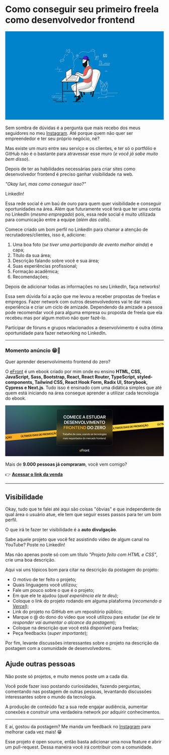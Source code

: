 # Como conseguir seu primeiro freela como desenvolvedor frontend

![Banner da postagem](images/como-conseguir-seu-primeiro-freela.png)

Sem sombra de dúvidas é a pergunta que mais recebo dos meus seguidores no meu [Instagram](https://www.instagram.com/iuricode/). Até porque quem não quer ser empreendedor e ter seu próprio negócio, né?

Mas existe um muro entre seu serviço e os clientes, e ter só o portfólio e GitHub não é o bastante para atravessar esse muro (_e você já sabe muito bem disso_).

Depois de ter as habilidades necessárias para criar sites como desenvolvedor frontend é preciso ganhar visibilidade na web.

_"Okay Iuri, mas como conseguir isso?"_

LinkedIn!

Essa rede social é um baú de ouro para quem quer visibilidade e conseguir oportunidades na área. Além que futuramente você terá que ter uma conta no LinkedIn (_mesmo empregado_) pois, essa rede social é muito utilizada para comunicação entre a equipe (_além das calls_).

Comece criado um bom perfil no LinkedIn para chamar a atenção de recrutadores/clientes, isso é, adicione:

1. Uma boa foto (_se tiver uma participando de evento melhor ainda_) e capa;
2. Título da sua área;
3. Descrição falando sobre você e sua área;
4. Suas experiências profissional;
5. Formação acadêmica;
6. Recomendações;

Depois de adicionar todas as informações no seu LinkedIn, faça networks!

Essa sem dúvida foi a ação que me levou a receber propostas de freelas e empregos. Fazer network com outros desenvolvedores vai te dar mais experiência e criar um ciclo de amizade.
Dependendo da amizade a pessoa pode recomendar você para alguma empresa ou proposta de freela que ela recebeu mas por algum motivo não quer fazê-lo.

Participar de fóruns e grupos relacionados a desenvolvimento é outra ótima oportunidade para fazer networking no LinkedIn.

---

### Momento anúncio 😁🤘

Quer aprender desenvolvimento frontend do zero?

O [eFront](https://iuricode.com/efront/) é um ebook criado por mim onde eu ensino **HTML, CSS, JavaScript, Sass, Bootstrap, React, React Router, TypeScript, styled-components, Tailwind CSS, React Hook Form, Radix UI, Storybook, Cypress e Next.js**. Tudo isso é ensinado com uma didática simples que até quem está iniciando na área consegue aprender a utilizar cada tecnologia do ebook.

![Banner do eFront](images/efront.png)

Mais de **9.000 pessoas já compraram**, você vem comigo?

👉 **[Acessar o link da venda](https://iuricode.com/efront/)**

---

## Visibilidade

Okay, tudo que te falei até aqui são coisas "óbvias" e que independente de qual área o usuário atue, ele tem que seguir esses passos para ter um bom perfil.

O que irá te fazer ter visibilidade é a **auto divulgação**.

Sabe aquele projeto que você fez assistindo vídeo de algum canal no YouTube? Poste no LinkedIn!

Mas não apenas poste só com um título _"Projeto feito com HTML e CSS"_, crie uma boa descrição.

Aqui vai uns tópicos bom para citar na descrição da postagem do projeto:

- O motivo de ter feito o projeto;
- Quais linguagens você utilizou;
- Fale um pouco sobre o que é o projeto;
- Em que ele te ajudou (_qual experiência ele te deu_);
- Coloque o link do projeto rodando em alguma plataforma (_recomendo a [Vercel](https://vercel.com)_);
- Link do projeto no GitHub em um repositório público;
- Marque o @ do dono do vídeo que você utilizou para estudar (_se ele te responder vai aumentar o alcance da postagem_);
- Coloque na descrição que você está disponível para freelas;
- Peça feedbacks (_super importante_);

Por fim, levante discussões interessantes sobre o projeto na descrição da postagem com a comunidade de desenvolvedores.

## Ajude outras pessoas

Não poste só projetos, e muito menos poste um a cada dia.

Você pode fazer isso postando curiosidades, fazendo perguntas, comentando nas postagem de outras pessoas, levantando discussões interessantes sobre o mundo da tecnologia.

A produção de conteúdo faz a sua rede engajar audiência, aumentar conexões e construir uma verdadeira network por adquirir conhecimentos.

---

E aí, gostou da postagem? Me manda um feedback no [Instagram](https://www.instagram.com/iuricode/) para melhorar cada vez mais! 😁

Esse projeto é open source, então basta adicionar uma nova feature e abrir um pull-request. Dessa maneira você irá contribuir com a comunidade.
